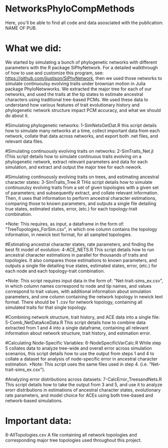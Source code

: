 # NetworksPhyloCompMethods
Here, you'll be able to find all code and data asosciated with the publication: NAME OF PUB. 
# What we did: 
We started by simulating a bunch of phylogenetic networks with different parameters with the R package SiPhyNetwork. For a detailed walkthrough of how to use and customize this program, see: https://github.com/jjustison/SiPhyNetwork, then we used those networks to simulate continuoulsy evolving traits under brownian motion in Julia package PhyloNetwworks. We extracted the major tree for each of our networks, and used the traits at the tip states to estimate ancestral characters using traditional tree-based PCMs. We used these data to understand how various features of trait evolutionary history and phylogenetic network structure impact PCM accuracy, and what we should do about it. 

#Simulating phylogenetic networks: 
1-SimNetsGetDat.R 
this script details how to simulate many networks at a time, collect important data from each network, collate that data across networks, and export both .net files, and relevant data files. 

#Simulating continuously evolving traits on networks: 
2-SimTraits_Net.jl
tThis script details how to simulate continuous traits evolving on a phylogenetic network, extract relevant parameters and data for each simulation, and extract and output the major tree for each nework.

#Simulating continuously evolving traits on trees, and estimating ancestral character states: 
3-SimTraits_Tree.R
THis script details how to simulate continuoulsy evolving traits from a set of given topologies with a given set of parameters; and subsequently extract, and collate relevant information. Then, it uses that information to perform ancestral character estimations, comparing those to known parameters, and outputs a single file detailing true states, estimated states, error, (etc.) for each topology-trait combination. 

*Note: This requires, as input, a dataframe in the form of: "TreeTopologies_ForSim.csv", in which one column contains the topology information, in newick text format, for all sampled topologies. 

#Estimating ancestral character states, rate parameters, and finding the best fit model of evolution: 
4-ACE_NETS.R
This script details how to run ancestral character estimations in parallel for thousands of traits and topologies. It also compares those estimations to known parameters, and outputs a single file detailing true states, estimated states, error, (etc.) for each node and each topology-trait combination. 

*Note: This script requires input data in the form of: "Net-trait-sims_ex.csv", in which column names correspond to node and tip names, and values correspond to trait values, with additional information about simulation parameters, and one column containing the network topology in newick text format. There should be 1 .csv for network topology, containing all simulated traits for that single topology.  

#Combining network structure, trait history, and ACE data into a single file: 
5-Comb_NetDataAceData.R
This script details how to combine data extracted from 1 and 4 into a single dataframe, containing all relevant information about network structure, trait history, and estimation error. 

#Calculating Node-Specific Variables: 
6-NodeSpecificVarCalc.R 
While step 5 collates data to analyze tree-wide and overall error across simulation scenarios, this script details how to use the output from steps 1 and 4 to collate a dataset for analysis of node-specific error in ancestral character estimation. 
*Note: This script uses the same files used in step 4. (i.e. "Net-trait-sims_ex.csv").

#Analyzing error distributions across datasets: 
7-CalcError_TreesandNets.R
This script details how to take the output from 3 and 5, and use it to analyze erorr distributions in estimations of ancestral character states, evolutionary rate parameters, and model choice for ACEs using both tree-based and network-based simulations. 


# Important data: 
8-AllTopologies.csv 
A file containing all network topologies and corresponding major tree topologies used throughout this project. 




